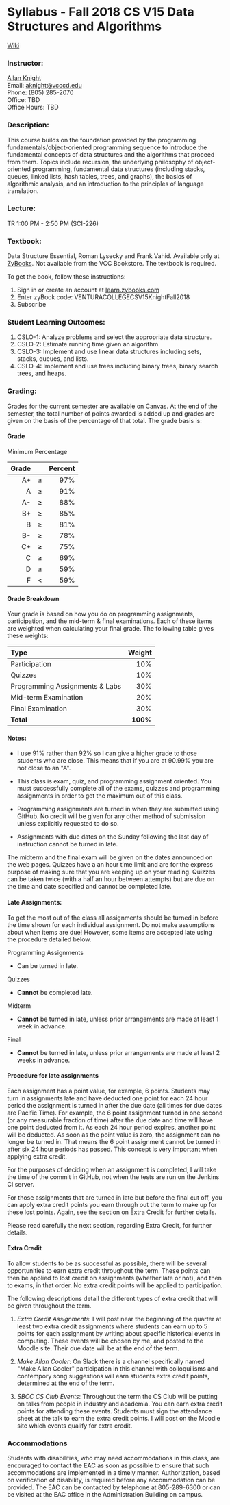 # Syllabus - Fall 2018 CS V15 Data Structures and Algorithms

[Wiki](https://github.com/vcc-csv15-fall2018/Course-Information/wiki)

### Instructor:

[Allan Knight](https://www.linkedin.com/in/allanknight)  
Email: [aknight@vcccd.edu](mailto:aknight@vcccd.edu)  
Phone: (805) 285-2070  
Office: TBD  
Office Hours: TBD

### Description:  

This course builds on the foundation provided by the programming fundamentals/object-oriented programming sequence to introduce the fundamental concepts of data structures and the algorithms that proceed from them. Topics include recursion, the underlying philosophy of object-oriented programming, fundamental data structures (including stacks, queues, linked lists, hash tables, trees, and graphs), the basics of algorithmic analysis, and an introduction to the principles of language translation.

### Lecture:

TR 1:00 PM - 2:50 PM (SCI-226)

### Textbook: 

Data Structure Essential, 	Roman Lysecky  and Frank Vahid. Available only at [ZyBooks](https://www.zybooks.com). Not available from the VCC Bookstore. The textbook is required.

To get the book, follow these instructions:
1. Sign in or create an account at [learn.zybooks.com](https://learn.zybooks.com)
2. Enter zyBook code: VENTURACOLLEGECSV15KnightFall2018
3. Subscribe

### Student Learning Outcomes:

1. CSLO-1: Analyze problems and select the appropriate data structure.
2. CSLO-2: Estimate running time given an algorithm.
3. CSLO-3: Implement and use linear data structures including sets, stacks, queues, and lists.
4. CSLO-4: Implement and use trees including binary trees, binary search trees, and heaps.

### Grading:

Grades for the current semester are available on Canvas. At the end of the semester, the total number of points awarded is added up and grades are given on the basis of the percentage of that total. The grade basis is:

#### Grade
Minimum Percentage

| Grade|     | Percent |
|-----:|:---:|--------:|
| A+   |  ≥  |     97% |
| A    |  ≥  |     91% |
| A-   |  ≥  |     88% |
| B+   |  ≥  |     85% |
| B    |  ≥  |     81% |
| B-   |  ≥  |     78% |
| C+   |  ≥  |     75% |
| C    |  ≥  |     69% |
| D    |  ≥  |     59% |
| F    |  <  |     59% |


#### Grade Breakdown

Your grade is based on how you do on programming assignments, participation, and the mid-term & final examinations. Each of these items are weighted when calculating your final grade. The following table gives these weights:

|Type                             |Weight|
|:--------------------------------|-----:|
| Participation                   |  10% |
| Quizzes                         |  10% |
| Programming Assignments & Labs  |  30% |
| Mid-term Examination            |  20% |
| Final Examination               |  30% |
|**Total**                        | **100%** | 

#### Notes:

- I use 91% rather than 92% so I can give a higher grade to those students who are close. This means that if you are at 90.99% you are not close to an "A".

- This class is exam, quiz, and programming assignment oriented. You must successfully complete all of the exams, quizzes and programming assignments in order to get the maximum out of this class.

- Programming assignments are turned in when they are submitted using GitHub. No credit will be given for any other method of submission unless explicitly requested to do so.

- Assignments with due dates on the Sunday following the last day of instruction cannot be turned in late.

The midterm and the final exam will be given on the dates announced on the web pages.
Quizzes have a an hour time limit and are for the express purpose of making sure that you are keeping up on your reading. Quizzes can be taken twice (with a half an hour between attempts) but are due on the time and date specified and cannot be completed late.

#### Late Assignments:

To get the most out of the class all assignments should be turned in before the time shown for each individual assignment. Do not make assumptions about when items are due! However, some items are accepted late using the procedure detailed below.

Programming Assignments  
- Can be turned in late.

Quizzes  
- **Cannot** be completed late.

Midterm  
- **Cannot** be turned in late, unless prior arrangements are made at least 1 week in advance.

Final  
- **Cannot** be turned in late, unless prior arrangements are made at least 2 weeks in advance.

#### Procedure for late assignments

Each assignment has a point value, for example, 6 points. Students may turn in assignments late and have deducted one point for each 24 hour period the assignment is turned in after the due date (all times for due dates are Pacific Time). For example, the 6 point assignment turned in one second (or any measurable fraction of time) after the due date and time will have one point deducted from it. As each 24 hour period expires, another point will be deducted. As soon as the point value is zero, the assignment can no longer be turned in. That means the 6 point assignment cannot be turned in after six 24 hour periods has passed. This concept is very important when applying extra credit. 

For the purposes of deciding when an assignment is completed, I will take the time of the commit in GitHub, not when the tests are run on the Jenkins CI server.

For those assignments that are turned in late but before the final cut off, you can apply extra credit points you earn through out the term to make up for these lost points. Again, see the section on Extra Credit for further details.

Please read carefully the next section, regarding Extra Credit, for further details.

#### Extra Credit

To allow students to be as successful as possible, there will be several opportunities to earn extra credit throughout the term. These points can then be applied to lost credit on assignments (whether late or not), and then to exams, in that order. No extra credit points will be applied to participation.

The following descriptions detail the different types of extra credit that will be given throughout the term.

1. _Extra Credit Assignments_: I will post near the beginning of the quarter at least two extra credit assignments where students can earn up to 5 points for each assignment by writing about specific historical events in computing. These events will be chosen by me, and posted to the Moodle site. Their due date will be at the end of the term.

3. _Make Allan Cooler_: On Slack there is a channel specifically named "Make Allan Cooler" participation in this channel with colloquilisms and contempory song suggestions will earn students extra credit points, determined at the end of the term.

3. _SBCC CS Club Events_: Throughout the term the CS Club will be putting on talks from people in industry and academia. You can earn extra credit points for attending these events. Students must sign the attendance sheet at the talk to earn the extra credit points. I will post on the Moodle site which events qualify for extra credit.

### Accommodations

Students with disabilities, who may need accommodations in this class, are encouraged to
contact the EAC as soon as possible to ensure that such accommodations are implemented in a
timely manner. Authorization, based on verification of disability, is required before any
accommodation can be provided. The EAC can be contacted by telephone at 805-289-6300 or
can be visited at the EAC office in the Administration Building on campus.
